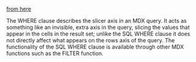 [from here](https://learn.microsoft.com/en-us/analysis-services/multidimensional-models/mdx/mdx-query-the-basic-query?view=asallproducts-allversions)

The WHERE clause describes the slicer axis in an MDX query. It acts as something like an invisible, extra axis in the query, slicing the values that appear in the cells in the result set; unlike the SQL WHERE clause it does not directly affect what appears on the rows axis of the query. The functionality of the SQL WHERE clause is available through other MDX functions such as the FILTER function.


